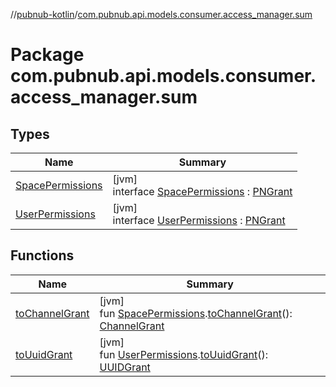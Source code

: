//[pubnub-kotlin](../../index.md)/[com.pubnub.api.models.consumer.access_manager.sum](index.md)

# Package com.pubnub.api.models.consumer.access_manager.sum

## Types

| Name | Summary |
|---|---|
| [SpacePermissions](-space-permissions/index.md) | [jvm]<br>interface [SpacePermissions](-space-permissions/index.md) : [PNGrant](../com.pubnub.api.models.consumer.access_manager.v3/-p-n-grant/index.md) |
| [UserPermissions](-user-permissions/index.md) | [jvm]<br>interface [UserPermissions](-user-permissions/index.md) : [PNGrant](../com.pubnub.api.models.consumer.access_manager.v3/-p-n-grant/index.md) |

## Functions

| Name | Summary |
|---|---|
| [toChannelGrant](to-channel-grant.md) | [jvm]<br>fun [SpacePermissions](-space-permissions/index.md).[toChannelGrant](to-channel-grant.md)(): [ChannelGrant](../com.pubnub.api.models.consumer.access_manager.v3/-channel-grant/index.md) |
| [toUuidGrant](to-uuid-grant.md) | [jvm]<br>fun [UserPermissions](-user-permissions/index.md).[toUuidGrant](to-uuid-grant.md)(): [UUIDGrant](../com.pubnub.api.models.consumer.access_manager.v3/-u-u-i-d-grant/index.md) |
